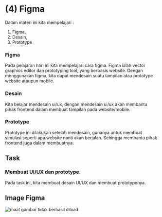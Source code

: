 # (4) Figma
Dalam materi ini kita mempelajari :
 1. Figma, 
 2. Desain, 
 3. Prototype
 ### Figma
Pada pelajaran hari ini kita mempelajari cara figma. Figma ialah vector graphics editor dan prototyping tool, yang berbasis website. Dengan menggunakan figma, kita dapat mendesain suatu tampilan atau prototype website ataupun mobile.
### Desain
Kita belajar mendesain ui/ux, dengan mendesain ui/ux akan membantu pihak frontend dalam membuat tampilan pada website/mobile.
### Prototype
Prototype ini dilakukan setelah mendesain, gunanya untuk membuat simulasi seperti apa website nanti akan berjalan. Sehingga membantu pihak frontend juga dalam membuatnya.

## Task
### Membuat UI/UX dan prototype.
Pada task ini, kita membuat desain UI/UX dan membuat prototypenya.

## Image Figma
![maaf gambar tidak berhasil diload](https://github.com/riioaditya/react_rio-aditya-novanto/blob/master/4_Figma/screenshot/2022-02-25%20(17).png?raw=true)
